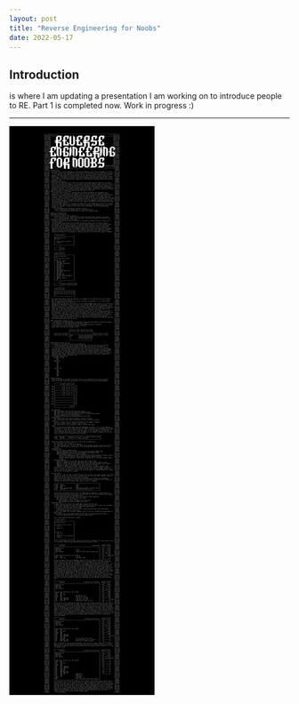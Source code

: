 ```yaml
---
layout: post
title: "Reverse Engineering for Noobs"
date: 2022-05-17
---
```


<h2>Introduction</h2>  
<https://x86re.com> is where I am updating a presentation I am working on to introduce people to RE. Part 1 is completed now. Work in progress :)   
<hr>  

![Welcome](/assets/refornoobspt1.png)  
